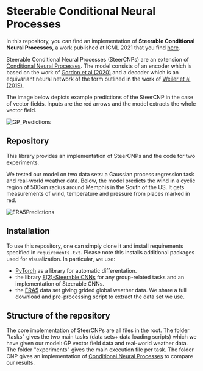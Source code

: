
# Steerable Conditional Neural Processes

In this repository, you can find an implementation of **Steerable Conditional Neural Processes**, a work published at ICML 2021 that you find [here](http://proceedings.mlr.press/v139/holderrieth21a/holderrieth21a.pdf).

Steerable Conditional Neural Processes (SteerCNPs) are an extension of [Conditional Neural Processes](https://arxiv.org/abs/1807.01613). The model consists of an encoder which is based on the work of [Gordon et al (2020)](https://arxiv.org/abs/1910.13556) and a decoder which is an equivariant neural network of the form outlined in the work of [Weiler et al (2019)](https://arxiv.org/abs/1911.08251).

The image below depicts example predictions of the SteerCNP in the case of vector fields. Inputs are the red arrows and the model extracts the whole vector field.

![GP_Predictions](https://github.com/PeterHolderrieth/Steerable_CNPs/blob/master/plots/gp/Example_predictions_SteerCNP.png?raw=true)

## Repository

This library provides an implementation of SteerCNPs and the code for two experiments.

We tested our model on two data sets: a Gaussian process regression task and real-world weather data.
Below, the model predicts the wind in a cyclic region of 500km radius around Memphis in the South of the US.
It gets measurements of wind, temperature and pressure from places marked in red.

![ERA5Predictions](https://github.com/PeterHolderrieth/Steerable_CNPs/blob/master/plots/era5/ERA5_predictions.png?raw=true)

## Installation

To use this repository, one can simply clone it and  install requirements specified in `requirements.txt`.
Please note this installs additional packages used for visualization. In particular, we use:

- [PyTorch](https://https://pytorch.org/) as a library for automatic differentation.
-  the library [E(2)-Steerable CNNs](https://github.com/QUVA-Lab/e2cnn) for any group-related tasks and an implementation of Steerable CNNs.
- the [ERA5](https://cds.climate.copernicus.eu/cdsapp#!/dataset/reanalysis-era5-land?tab=overview) data set giving grided global weather data. We share a full download and pre-processing script to 
extract the data set we use.

## Structure of the repository
The core implementation of SteerCNPs are all files in the root. The folder "tasks" gives the two main tasks (data sets+ data loading scripts) which we have given our model: GP vector field data and
real-world weather data. The folder "experiments" gives the main execution file per task. 
The folder CNP gives an implementation of [Conditional Neural Processes](https://arxiv.org/abs/1807.01613)
to compare our results.

